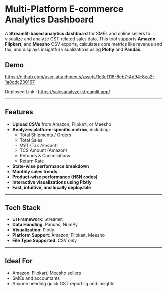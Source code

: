 #  Multi-Platform E-commerce Analytics Dashboard

A **Streamlit-based analytics dashboard** for SMEs and online sellers to visualize and analyze GST-related sales data. This tool supports **Amazon**, **Flipkart**, and **Meesho** CSV exports, calculates core metrics like revenue and tax, and displays insightful visualizations using **Plotly** and **Pandas**.

##  Demo
https://github.com/user-attachments/assets/1c3cf118-6eb7-4d94-8ea2-1a8cdc230167

Deployed Link : https://salesanalyzer.streamlit.app/
 
---

##  Features

- **Upload CSVs** from Amazon, Flipkart, or Meesho
- **Analyzes platform-specific metrics**, including:
  - Total Shipments / Orders
  - Total Sales
  - GST (Tax Amount)
  - TCS Amount (Amazon)
  - Refunds & Cancellations
  - Return Rate
- **State-wise performance breakdown**
- **Monthly sales trends**
- **Product-wise performance (HSN codes)**
- **Interactive visualizations using Plotly**
- **Fast, intuitive, and locally deployable**

---

## Tech Stack

- **UI Framework**: Streamlit  
- **Data Handling**: Pandas, NumPy  
- **Visualization**: Plotly  
- **Platform Support**: Amazon, Flipkart, Meesho  
- **File Type Supported**: CSV only

---

## Ideal For

- Amazon, Flipkart, Meesho sellers
- SMEs and accountants
- Anyone needing quick GST reporting and insights

